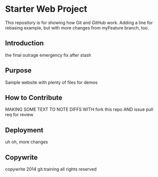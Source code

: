 # Starter Web Project

This repository is for showing how Git and GitHub work.
Adding a line for rebasing example, but with more changes from myFeature branch, too.


## Introduction
the final outrage
emergency fix after  stash

## Purpose

Sample website with plenty of files for demos

## How to Contribute
MAKING SOME TEXT TO NOTE DIFFS WITH
fork this repo AND issue pull req for review
## Deployment
uh oh, more changes
## Copywrite
copywrite 2014 git.training
all rights reserved